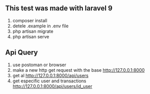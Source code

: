 ## This test was made with laravel 9

1. composer install
2. detele .example in .env file
3. php artisan migrate
4. php artisan serve 

## Api Query

1. use postoman or browser
2. make a new http get request with the base http://127.0.0.1:8000
3. get al http://127.0.0.1:8000/api/users
4. get especific user and transactions http://127.0.0.1:8000/api/users/id_user

